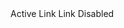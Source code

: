﻿<BSNav>
    <BSNavItem Url="javascript:void(0);" IsActive="true">Active</BSNavItem>
    <BSNavItem Url="javascript:void(0);">Link</BSNavItem>
    <BSNavItem Url="javascript:void(0);">Link</BSNavItem>
    <BSNavItem Url="javascript:void(0);" IsDisabled="true">Disabled</BSNavItem>
</BSNav>